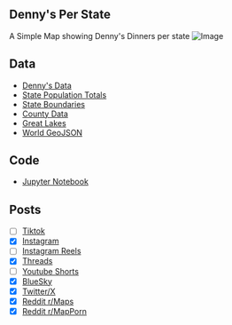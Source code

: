 ## Denny's Per State
A Simple Map showing Denny's Dinners per state
![Image](https://drive.google.com/uc?export=view&id=1oPbog4n2fipqsOrgONGISFSv5_K6yoit)

## Data
* [Denny's Data](https://locations.dennys.com/)
* [State Population Totals](https://www.census.gov/data/tables/time-series/demo/popest/2020s-state-total.html)
* [State Boundaries](https://www.census.gov/geographies/mapping-files/time-series/geo/carto-boundary-file.html)
* [County Data](https://www.census.gov/geographies/mapping-files/time-series/geo/carto-boundary-file.html)
* [Great Lakes](https://usicecenter.gov/Products/GreatLakesData)
* [World GeoJSON](https://public.opendatasoft.com/explore/dataset/world-administrative-boundaries/export/?flg=en-us)

## Code
* [Jupyter Notebook](FormatData.ipynb)

## Posts
- [ ] [Tiktok]()
- [x] [Instagram](https://www.instagram.com/p/DHer6pDSUxP/)
- [ ] [Instagram Reels]()
- [x] [Threads](https://www.threads.net/@vinemapper/post/DHer7KxyQd0)
- [ ] [Youtube Shorts]()
- [x] [BlueSky](https://bsky.app/profile/vinemapper.bsky.social)
- [x] [Twitter/X](https://x.com/VineMapper/status/1903223955718353023)
- [x] [Reddit r/Maps](https://www.reddit.com/r/Maps/comments/1jguez7/dennys_per_state/)
- [x] [Reddit r/MapPorn](https://www.reddit.com/r/MapPorn/comments/1jguewc/dennys_per_state/)
